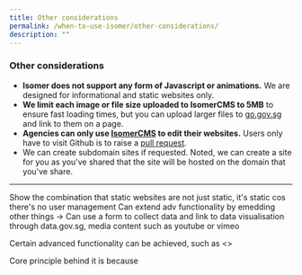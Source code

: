 ```yaml
---
title: Other considerations
permalink: /when-to-use-isomer/other-considerations/
description: ""
---
```

### Other considerations

- **Isomer does not support any form of Javascript or animations.**&nbsp;We are designed for informational and static websites only.
- **We limit each image or file size uploaded to IsomerCMS to 5MB** to ensure fast loading times, but you can upload larger files to [go.gov.sg](https://go.gov.sg/#/) and link to them on a page.
- **Agencies can only use [IsomerCMS](cms.isomer.gov.sg) to edit their websites.** Users only have to visit Github is to raise a [pull request](https://guide.isomer.gov.sg/guide/publish-your-changes).
- We can create subdomain sites if requested. Noted, we can create a site for you as you've shared that the site will be hosted on the domain that you've share.


--- 

Show the combination that static websites are not just static, it's static cos there's no user management
Can extend adv functionality by emedding other things -&gt; Can use a form to collect data and link to data visualisation through data.gov.sg, media content such as youtube or vimeo

Certain advanced functionality can be achieved, such as &lt;&gt;

Core principle behind it is because